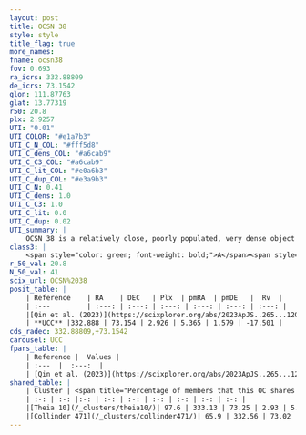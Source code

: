 ```yaml
---
layout: post
title: OCSN 38
style: style
title_flag: true
more_names: 
fname: ocsn38
fov: 0.693
ra_icrs: 332.88809
de_icrs: 73.1542
glon: 111.87763
glat: 13.77319
r50: 20.8
plx: 2.9257
UTI: "0.01"
UTI_COLOR: "#e1a7b3"
UTI_C_N_COL: "#fff5d8"
UTI_C_dens_COL: "#a6cab9"
UTI_C_C3_COL: "#a6cab9"
UTI_C_lit_COL: "#e0a6b3"
UTI_C_dup_COL: "#e3a9b3"
UTI_C_N: 0.41
UTI_C_dens: 1.0
UTI_C_C3: 1.0
UTI_C_lit: 0.0
UTI_C_dup: 0.02
UTI_summary: |
    OCSN 38 is a relatively close, poorly populated, very dense object of very high C3 quality. It was recently reported in the literature.<br><br><span style="color: #99180f; font-weight: bold;">Warning: </span>This is very likely a duplicate object, which shares a large percentage of members with at least one previously reported entry.
class3: |
    <span style="color: green; font-weight: bold;">A</span><span style="color: green; font-weight: bold;">A</span>
r_50_val: 20.8
N_50_val: 41
scix_url: OCSN%2038
posit_table: |
    | Reference    | RA    | DEC   | Plx  | pmRA  | pmDE   |  Rv  |
    | :---         | :---: | :---: | :---: | :---: | :---: | :---: |
    |[Qin et al. (2023)](https://scixplorer.org/abs/2023ApJS..265...12Q) | 332.37 | 72.93 | 2.93 | 5.36 | 1.61 | -17.5 |
    | **UCC** |332.888 | 73.154 | 2.926 | 5.365 | 1.579 | -17.501 | 
cds_radec: 332.88809,+73.1542
carousel: UCC
fpars_table: |
    | Reference |  Values |
    | :---  |  :---:  |
    | [Qin et al. (2023)](https://scixplorer.org/abs/2023ApJS..265...12Q) | `E(B-V)=0.3, m-M=8.48, logt=6.75` |
shared_table: |
    | Cluster | <span title="Percentage of members that this OC shares with the ones listed">%</span>   | RA   | DEC   | Plx   | pmRA  | pmDE  | Rv | UTI |
    | :-: | :-: |:-: | :-: | :-: | :-: | :-: | :-: | :-: |
    |[Theia 10](/_clusters/theia10/)| 97.6 | 333.13 | 73.25 | 2.93 | 5.4 | 1.58 | -16.15 |0.24 |
    |[Collinder 471](/_clusters/collinder471/)| 65.9 | 332.56 | 73.02 | 2.92 | 5.33 | 1.56 | -17.78 |0.62 |
---
```

